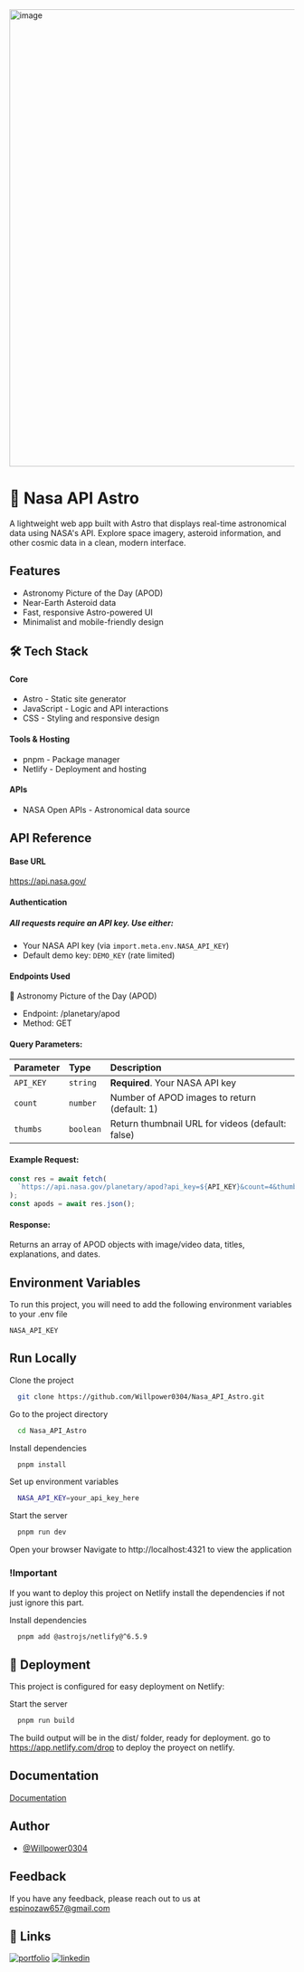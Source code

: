 <img width="1384" height="808" alt="image" src="https://github.com/user-attachments/assets/4568e0f7-6380-4edb-a4cb-5e10a97c456e" />


# 🌌 Nasa API Astro 

A lightweight web app built with Astro that displays real-time astronomical data using NASA's API. Explore space imagery, asteroid information, and other cosmic data in a clean, modern interface.


## Features

- Astronomy Picture of the Day (APOD)
- Near-Earth Asteroid data
- Fast, responsive Astro-powered UI
- Minimalist and mobile-friendly design


## 🛠 Tech Stack

#### Core
- Astro - Static site generator
- JavaScript - Logic and API interactions
- CSS - Styling and responsive design

#### Tools & Hosting
- pnpm - Package manager
- Netlify - Deployment and hosting

#### APIs
- NASA Open APIs - Astronomical data source

## API Reference

#### Base URL
https://api.nasa.gov/



#### Authentication
##### All requests require an API key. Use either:
####

- Your NASA API key (via `import.meta.env.NASA_API_KEY`)
- Default demo key: `DEMO_KEY` (rate limited)

####  Endpoints Used
🌠 Astronomy Picture of the Day (APOD)
- Endpoint: /planetary/apod
- Method: GET

####  Query Parameters:


| Parameter | Type     | Description                |
| :-------- | :------- | :------------------------- |
| `API_KEY` | `string` | **Required**. Your NASA API key |
| `count` | `number` | Number of APOD images to return (default: 1) |
| `thumbs` | `boolean` | Return thumbnail URL for videos (default: false)
 


#### Example Request:

```javascript
const res = await fetch(
  `https://api.nasa.gov/planetary/apod?api_key=${API_KEY}&count=4&thumbs=true`
);
const apods = await res.json();
```

#### Response:
Returns an array of APOD objects with image/video data, titles, explanations, and dates.




## Environment Variables

To run this project, you will need to add the following environment variables to your .env file

`NASA_API_KEY`


## Run Locally

Clone the project

```bash
  git clone https://github.com/Willpower0304/Nasa_API_Astro.git
```

Go to the project directory

```bash
  cd Nasa_API_Astro
```

Install dependencies

```bash
  pnpm install
```

Set up environment variables

```bash
  NASA_API_KEY=your_api_key_here
```

Start the server

```bash
  pnpm run dev
```

Open your browser
Navigate to http://localhost:4321 to view the application

### !Important

If you want to deploy this project on Netlify install the dependencies if not just ignore this part.

Install dependencies

```bash
  pnpm add @astrojs/netlify@^6.5.9
```


## 🚀 Deployment
This project is configured for easy deployment on Netlify:

Start the server

```bash
  pnpm run build
```

The build output will be in the dist/ folder, ready for deployment. go to https://app.netlify.com/drop to deploy the proyect on netlify.




## Documentation

[Documentation](https://linktodocumentation)


## Author

- [@Willpower0304](https://www.github.com/Willpower0304)


## Feedback

If you have any feedback, please reach out to us at espinozaw657@gmail.com


## 🔗 Links
[![portfolio](https://img.shields.io/badge/my_portfolio-000?style=for-the-badge&logo=ko-fi&logoColor=white)](https://portfolio-william0304.netlify.app/)
[![linkedin](https://img.shields.io/badge/linkedin-0A66C2?style=for-the-badge&logo=linkedin&logoColor=white)](https://www.linkedin.com/in/william-espinoza-7687722ab/)


